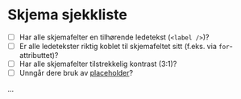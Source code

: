 # Skjema sjekkliste

- [ ] Har alle skjemafelter en tilhørende ledetekst (`<label />`)?
- [ ] Er alle ledetekster riktig koblet til skjemafeltet sitt (f.eks. via `for`-attributtet)?
- [ ] Har alle skjemafelter tilstrekkelig kontrast (3:1)?
- [ ] Unngår dere bruk av [placeholder](placeholder.md)?

...
